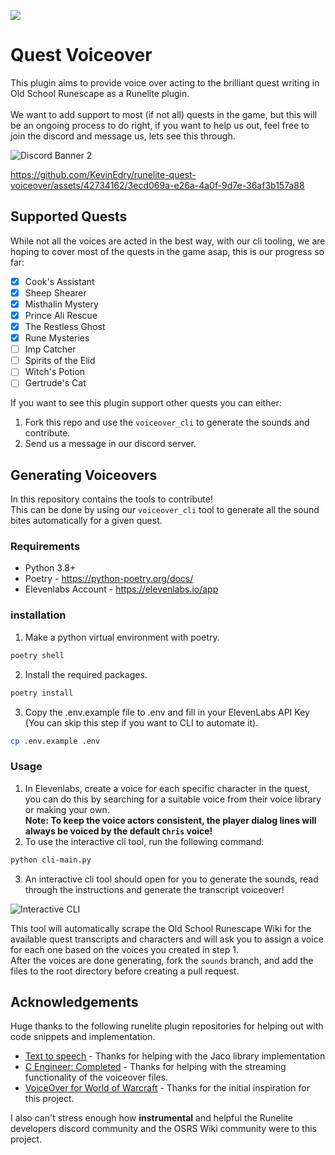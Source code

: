 ![](https://runelite.net/img/logo.png)
# Quest Voiceover
This plugin aims to provide voice over acting to the brilliant quest writing in Old School Runescape as a Runelite plugin.
<br>
<br>
We want to add support to most (if not all) quests in the game, but this will be an ongoing process to do right, if you want to help us out, feel free to join the discord and message us, lets see this through.

![Discord Banner 2](https://discord.com/api/guilds/1254623476086472758/widget.png?style=banner2)

https://github.com/KevinEdry/runelite-quest-voiceover/assets/42734162/3ecd069a-e26a-4a0f-9d7e-36af3b157a88

## Supported Quests
While not all the voices are acted in the best way, with our cli tooling, we are hoping to cover most of the quests in the game asap, this is our progress so far:
- [x] Cook's Assistant
- [x] Sheep Shearer
- [x] Misthalin Mystery
- [x] Prince Ali Rescue
- [x] The Restless Ghost
- [x] Rune Mysteries
- [ ] Imp Catcher
- [ ] Spirits of the Elid
- [ ] Witch's Potion
- [ ] Gertrude's Cat

If you want to see this plugin support other quests you can either:
1. Fork this repo and use the `voiceover_cli` to generate the sounds and contribute.
2. Send us a message in our discord server.

## Generating Voiceovers
In this repository contains the tools to contribute!
<br>
This can be done by using our `voiceover_cli` tool to generate all the sound bites automatically for a given quest.

### Requirements
- Python 3.8+
- Poetry - https://python-poetry.org/docs/
- Elevenlabs Account - https://elevenlabs.io/app

### installation
1. Make a python virtual environment with poetry.
```bash
poetry shell
```
2. Install the required packages.
```bash
poetry install
```
3. Copy the .env.example file to .env and fill in your ElevenLabs API Key (You can skip this step if you want to CLI to automate it).
```bash
cp .env.example .env
```

### Usage
1. In Elevenlabs, create a voice for each specific character in the quest, you can do this by searching for a suitable voice from their voice library or making your own. <br>
   **Note: To keep the voice actors consistent, the player dialog lines will always be voiced by the default `Chris` voice!**
2. To use the interactive cli tool, run the following command:
```bash
python cli-main.py
```

3. An interactive cli tool should open for you to generate the sounds, read through the instructions and generate the transcript voiceover!

![Interactive CLI](https://i.imgur.com/DZR3zZT.gif)
<br>

This tool will automatically scrape the Old School Runescape Wiki for the available quest transcripts and characters and will ask you to assign a voice for each one based on the voices you created in step 1.
<br> After the voices are done generating, fork the `sounds` branch, and add the files to the root directory before  creating a pull request.

## Acknowledgements
Huge thanks to the following runelite plugin repositories for helping out with code snippets and implementation.
- [Text to speech](https://github.com/techgaud/TTS) - Thanks for helping with the Jaco library implementation
- [C Engineer: Completed](https://runelite.net/plugin-hub/show/c-engineer-completed) - Thanks for helping with the streaming functionality of the voiceover files.
- [VoiceOver for World of Warcraft](https://github.com/mrthinger/wow-voiceover) - Thanks for the initial inspiration for this project.

I also can't stress enough how **instrumental** and helpful the Runelite developers discord community and the OSRS Wiki community were to this project.